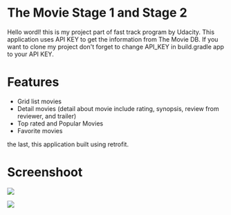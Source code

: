 # The Movie Stage 1 and Stage 2

Hello wordl! this is my project part of fast track program by Udacity.
This application uses API KEY to get the information from The Movie DB. If you want to clone my project don't forget 
to change API_KEY in build.gradle app to your API KEY.

# Features

- Grid list movies
- Detail movies (detail about movie include rating, synopsis, review from reviewer, and trailer)
- Top rated and Popular Movies
- Favorite movies

the last, this application built using retrofit.

# Screenshoot

![](https://user-images.githubusercontent.com/23421283/29106191-bc49f0e6-7cfd-11e7-9b1a-e61122332f92.png)

![](https://user-images.githubusercontent.com/23421283/29106264-593ca2f4-7cfe-11e7-92bc-d18e6c9ff23c.png)


